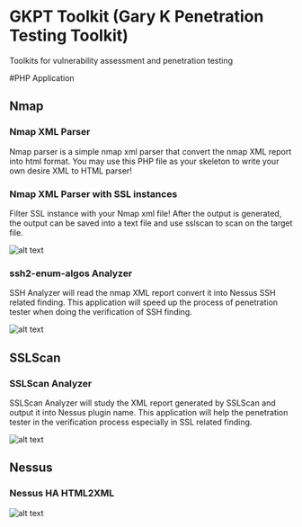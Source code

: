 # GKPT Toolkit (Gary K Penetration Testing Toolkit)
Toolkits for vulnerability assessment and penetration testing

#PHP Application
## Nmap
### Nmap XML Parser
Nmap parser is a simple nmap xml parser that convert the nmap XML report into html format. You may use this PHP file as your skeleton to write your own desire XML to HTML parser!

### Nmap XML Parser with SSL instances
Filter SSL instance with your Nmap xml file! After the output is generated, the output can be saved into a text file and use sslscan to scan on the target file. 

![alt text](https://4.bp.blogspot.com/-oyUIdZgD3Cc/WwY6wsrMVBI/AAAAAAAABeo/WmIVP1v4tY8vfVFEAV75UXsNyTSnQE56ACLcBGAs/s1600/ssl.PNG)

### ssh2-enum-algos Analyzer
SSH Analyzer will read the nmap XML report convert it into Nessus SSH related finding. This application will speed up the process of penetration tester when doing the verification of SSH finding. 

![alt text](https://4.bp.blogspot.com/-ruR6uJwTwDA/WmBu3V2z4BI/AAAAAAAAAvU/ULkJUWaSOB0EgroRp9yJXNhovECSbkGkQCLcBGAs/s1600/ssh.PNG)

## SSLScan
### SSLScan Analyzer
SSLScan Analyzer will study the XML report generated by SSLScan and output it into Nessus plugin name. This application will help the penetration tester in the verification process especially in SSL related finding. 

![alt text](https://2.bp.blogspot.com/-jDXEuA5Mj6U/WmBu3cp5unI/AAAAAAAAAvY/yVxxalZnAjM0r1Tr8euWCmNsCtBiicHPwCLcBGAs/s1600/ssl.PNG)

## Nessus
### Nessus HA HTML2XML
![alt text](https://1.bp.blogspot.com/-ASSJYbGrGpU/WoaqgZMi9wI/AAAAAAAABGw/u1MYKWsk6MMb1wslQ3KUQaNcEWhMHjGYACLcBGAs/s1600/sample.png)

